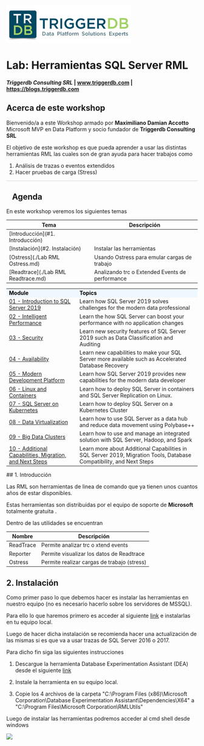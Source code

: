 
![](Images/Triggerdblogo.png)

# Lab: Herramientas SQL Server RML

#### <i>Triggerdb Consulting SRL</i> | www.triggerdb.com | https://blogs.triggerdb.com

## Acerca de este workshop

Bienvenido/a a este Workshop armado por **Maximiliano Damian Accotto** Microsoft MVP en Data Platform y socio fundador de **Triggerdb Consulting SRL**

El objetivo de este workshop es que pueda aprender a usar las distintas herramientas RML las cuales son de gran ayuda para hacer trabajos como

1. Análisis de trazas o eventos extendidos
2. Hacer pruebas de carga (Stress)



<p style="border-bottom: 1px solid lightgrey;"></p>
<h2><img style="float: left; margin: 0px 15px 15px 0px;" raw=true"><b>     Agenda</b></h2>

En este workshop veremos los siguientes temas

| Tema                                | Descripción                                     |
| ----------------------------------- | ----------------------------------------------- |
| [Introducción](#1. Introducción)    |                                                 |
| [Instalación](#2. Instalación)      | Instalar las herramientas                       |
| [Ostress](./Lab RML Ostress.md)     | Usando Ostress para emular cargas de trabajo    |
| [Readtrace](./Lab RML Readtrace.md) | Analizando trc o Extended Events de performance |

<table style="tr:nth-child(even) {background-color: #f2f2f2;}; text-align: left; display: table; border-collapse: collapse; border-spacing: 5px; border-color: gray;">

  <tr><td style="background-color: AliceBlue; color: black;"><b>Module</b></td><td style="background-color: AliceBlue; color: black;"><b>Topics</b></td></tr>

  <tr><td ><a href="./sql2019workshop/01_Introduction.md" target="_blank">01 - Introduction to SQL Server 2019</a></td><td> Learn how SQL Server 2019 solves challenges for the modern data professional</td></tr>
  <tr><td><a href="./sql2019workshop/02_IntelligentPerformance.md" target="_blank">02 - Intelligent Performance</a></td><td> Learn the how SQL Server can boost your performance with no application changes</td></tr>
  <tr><td><a href="./sql2019workshop/03_Security.md" target="_blank">03 - Security</a> </td><td > Learn new security features of SQL Server 2019 such as Data Classification and Auditing</td></tr>
  <tr><td><a href="./sql2019workshop/04_Availability.md" target="_blank">04 - Availability</a></td><td> Learn new capabilities to make your SQL Server more available such as Accelerated Database Recovery</td></tr>
  <tr><td ><a href="./sql2019workshop/05_ModernDevPlatform.md" target="_blank">05 - Modern Development Platform</a></td><td> Learn how SQL Server 2019 provides new capabilities for the modern data developer</td></tr>
  <tr><td><a href="./sql2019workshop/06_Linux_and_Containers.md" target="_blank">06 - Linux and Containers</a></td><td>Learn how to deploy SQL Server in containers and SQL Server Replication on Linux.</td></tr>
  <tr><td><a href="./sql2019workshop/07_SQLOnKubernetes.md" target="_blank">07 - SQL Server on Kubernetes</a></td><td>Learn how to deploy SQL Server on a Kubernetes Cluster</td></tr>
  <tr><td><a href="./sql2019workshop/08_DataVirtualization.md" target="_blank">08 - Data Virtualization</a> </td><td>Learn how to use SQL Server as a data hub and reduce data movement using Polybase++</td></tr> 
  <tr><td><a href="./sql2019workshop/09_BigDataClusters.md" target="_blank">09 - Big Data Clusters</a> </td><td>Learn how to use and manage an integrated solution with SQL Server, Hadoop, and Spark</td></tr>
  <tr><td><a href="./sql2019workshop/10_Additional_Migration.md" target="_blank">10 - Additional Capabilities,  Migration, and Next Steps</a></td><td>Learn more about Additional Capabilities in SQL Server 2019, Migration Tools, Database Compatibility, and Next Steps</td></tr>
  <tr></tr>
  <tr></tr>
</table>
## 1. Introducción

Las RML son herramientas de linea de comando que ya tienen unos cuantos años de estar disponibles.

Estas herramientas son distribuidas por el equipo de soporte de **Microsoft**  totalmente gratuita .

Dentro de las utilidades se encuentran

| Nombre    | Descripción                                 |
| --------- | ------------------------------------------- |
| ReadTrace | Permite analizar trc o xtend events         |
| Reporter  | Permite visualizar los datos de Readtrace   |
| Ostress   | Permite realizar cargas de trabajo (stress) |

## 2. Instalación

Como primer paso lo que debemos hacer es instalar las herramientas en nuestro equipo (no es necesario hacerlo sobre los servidores de MSSQL).

Para ello lo que haremos primero es acceder al siguiente [link](https://www.microsoft.com/en-us/download/details.aspx?id=4511) e instalarlas en tu equipo local.

Luego de hacer dicha instalación se recomienda hacer una actualización de las mismas si es que va a usar trazas de SQL Server 2016 o 2017.

Para dicho fin siga las siguientes instrucciones

1. Descargue la herramienta Database Experimentation Assistant (DEA) desde el siguiente [link]( https://www.microsoft.com/en-us/download/details.aspx?id=54090) 

2. Instale la herramienta en su equipo local.
3. Copie los 4 archivos de la carpeta "C:\Program Files (x86)\Microsoft Corporation\Database Experimentation Assistant\Dependencies\X64" a "C:\Program Files\Microsoft Corporation\RMLUtils"



Luego de instalar las herramientas podremos acceder al cmd shell desde windows

![](Images/01-install.GIF)



